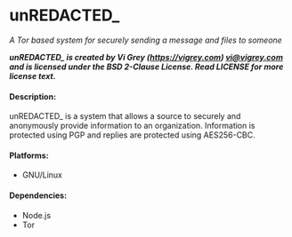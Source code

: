 # unREDACTED\_

_A Tor based system for securely sending a message and files to someone_

**_unREDACTED\_ is created by Vi Grey (https://vigrey.com) <vi@vigrey.com> and is licensed under the BSD 2-Clause License.  Read LICENSE for more license text._**

#### Description:
unREDACTED\_ is a system that allows a source to securely and anonymously provide information to an organization.  Information is protected using PGP and replies are protected using AES256-CBC.

#### Platforms:
- GNU/Linux

#### Dependencies:
- Node.js
- Tor
